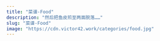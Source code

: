 ```yaml
---
title: "菜谱-Food"
description: "然后把鱼皮煎至两面脱落……"
slug: "菜谱-Food"
image: "https://cdn.victor42.work/categories/food.jpg"
---
```

